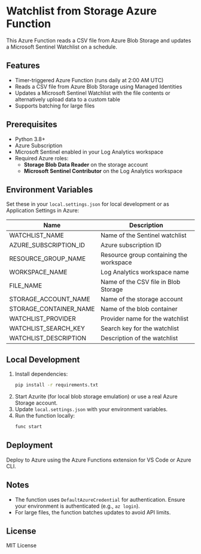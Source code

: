 # Watchlist from Storage Azure Function

This Azure Function reads a CSV file from Azure Blob Storage and updates a Microsoft Sentinel Watchlist on a schedule.

## Features
- Timer-triggered Azure Function (runs daily at 2:00 AM UTC)
- Reads a CSV file from Azure Blob Storage using Managed Identities
- Updates a Microsoft Sentinel Watchlist with the file contents or alternatively upload data to a custom table
- Supports batching for large files

## Prerequisites
- Python 3.8+
- Azure Subscription
- Microsoft Sentinel enabled in your Log Analytics workspace
- Required Azure roles:
  - **Storage Blob Data Reader** on the storage account
  - **Microsoft Sentinel Contributor** on the Log Analytics workspace

## Environment Variables
Set these in your `local.settings.json` for local development or as Application Settings in Azure:

| Name                   | Description                                 |
|------------------------|---------------------------------------------|
| WATCHLIST_NAME         | Name of the Sentinel watchlist              |
| AZURE_SUBSCRIPTION_ID  | Azure subscription ID                       |
| RESOURCE_GROUP_NAME    | Resource group containing the workspace     |
| WORKSPACE_NAME         | Log Analytics workspace name                |
| FILE_NAME              | Name of the CSV file in Blob Storage        |
| STORAGE_ACCOUNT_NAME   | Name of the storage account                 |
| STORAGE_CONTAINER_NAME | Name of the blob container                  |
| WATCHLIST_PROVIDER     | Provider name for the watchlist             |
| WATCHLIST_SEARCH_KEY   | Search key for the watchlist                |
| WATCHLIST_DESCRIPTION  | Description of the watchlist                |

## Local Development
1. Install dependencies:
   ```sh
   pip install -r requirements.txt
   ```
2. Start Azurite (for local blob storage emulation) or use a real Azure Storage account.
3. Update `local.settings.json` with your environment variables.
4. Run the function locally:
   ```sh
   func start
   ```

## Deployment
Deploy to Azure using the Azure Functions extension for VS Code or Azure CLI.

## Notes
- The function uses `DefaultAzureCredential` for authentication. Ensure your environment is authenticated (e.g., `az login`).
- For large files, the function batches updates to avoid API limits.

## License
MIT License
